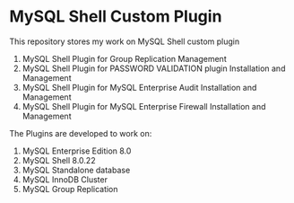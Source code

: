 # MySQL Shell Custom Plugin
This repository stores my work on MySQL Shell custom plugin </br>
1. MySQL Shell Plugin for Group Replication Management 
2. MySQL Shell Plugin for PASSWORD VALIDATION plugin Installation and Management
3. MySQL Shell Plugin for MySQL Enterprise Audit Installation and Management
4. MySQL Shell Plugin for MySQL Enterprise Firewall Installation and Management

The Plugins are developed to work on:
1. MySQL Enterprise Edition 8.0 
2. MySQL Shell 8.0.22
3. MySQL Standalone database
4. MySQL InnoDB Cluster
5. MySQL Group Replication
